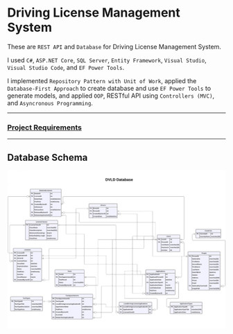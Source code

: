 # Driving License Management System

These are `REST API` and `Database` for Driving License Management System.

I used `C#`, `ASP.NET Core`, `SQL Server`, `Entity Framework`, `Visual Studio`, `Visual Studio Code`, and `EF Power Tools`.

I implemented `Repository Pattern with Unit of Work`, applied the `Database-First Approach` to create database and use `EF Power Tools` to generate models, and applied `OOP`, RESTful API using `Controllers (MVC)`, and `Asyncronous Programming`.


---

### [Project Requirements](https://github.com/MohamedBadwy360/Driving-License-Management-System-Backend-Project/blob/main/Project%20Requirements/DVLD%20-%20Project%201%20-%20Requirements%20v1.docx.pdf)

---

## Database Schema
![Database Schema](/Database%20Schema/DVLD%20Database.jpg)